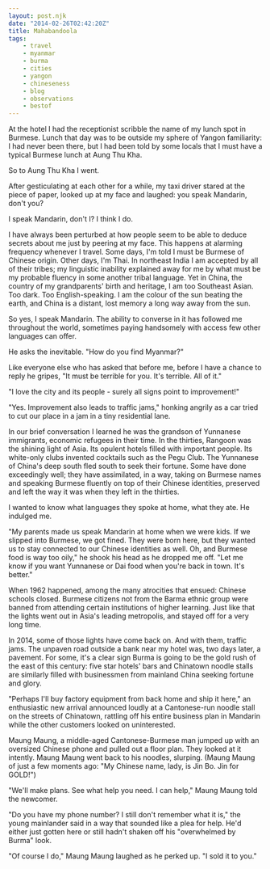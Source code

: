```yaml
---
layout: post.njk
date: "2014-02-26T02:42:20Z"
title: Mahabandoola
tags:
    - travel
    - myanmar
    - burma
    - cities
    - yangon
    - chineseness
    - blog
    - observations
    - bestof
---
```

At the hotel I had the receptionist scribble the name of my lunch spot in Burmese. Lunch that day was to be outside my sphere of Yangon familiarity: I had never been there, but I had been told by some locals that I must have a typical Burmese lunch at Aung Thu Kha.

So to Aung Thu Kha I went.

After gesticulating at each other for a while, my taxi driver stared at the piece of paper, looked up at my face and laughed: you speak Mandarin, don't you?

I speak Mandarin, don't I? I think I do.

I have always been perturbed at how people seem to be able to deduce secrets about me just by peering at my face. This happens at alarming frequency whenever I travel. Some days, I'm told I must be Burmese of Chinese origin. Other days, I'm Thai. In northeast India I am accepted by all of their tribes; my linguistic inability explained away for me by what must be my probable fluency in some another tribal language. Yet in China, the country of my grandparents' birth and heritage, I am too Southeast Asian. Too dark. Too English-speaking. I am the colour of the sun beating the earth, and China is a distant, lost memory a long way away from the sun.

So yes, I speak Mandarin. The ability to converse in it has followed me throughout the world, sometimes paying handsomely with access few other languages can offer.

He asks the inevitable. "How do you find Myanmar?"

Like everyone else who has asked that before me, before I have a chance to reply he gripes, "It must be terrible for you. It's terrible. All of it."

"I love the city and its people - surely all signs point to improvement!"

"Yes. Improvement also leads to traffic jams," honking angrily as a car tried to cut our place in a jam in a tiny residential lane.

In our brief conversation I learned he was the grandson of Yunnanese immigrants, economic refugees in their time. In the thirties, Rangoon was the shining light of Asia. Its opulent hotels filled with important people. Its white-only clubs invented cocktails such as the Pegu Club. The Yunnanese of China's deep south fled south to seek their fortune. Some have done exceedingly well; they have assimilated, in a way, taking on Burmese names and speaking Burmese fluently on top of their Chinese identities, preserved and left the way it was when they left in the thirties.

I wanted to know what languages they spoke at home, what they ate. He indulged me.

"My parents made us speak Mandarin at home when we were kids. If we slipped into Burmese, we got fined. They were born here, but they wanted us to stay connected to our Chinese identities as well. Oh, and Burmese food is way too oily," he shook his head as he dropped me off. "Let me know if you want Yunnanese or Dai food when you're back in town. It's better."

When 1962 happened, among the many atrocities that ensued: Chinese schools closed. Burmese citizens not from the Barma ethnic group were banned from attending certain institutions of higher learning. Just like that the lights went out in Asia's leading metropolis, and stayed off for a very long time.

In 2014, some of those lights have come back on. And with them, traffic jams. The unpaven road outside a bank near my hotel was, two days later, a pavement. For some, it's a clear sign Burma is going to be the gold rush of the east of this century: five star hotels' bars and Chinatown noodle stalls are similarly filled with businessmen from mainland China seeking fortune and glory.

"Perhaps I'll buy factory equipment from back home and ship it here," an enthusiastic new arrival announced loudly at a Cantonese-run noodle stall on the streets of Chinatown, rattling off his entire business plan in Mandarin while the other customers looked on uninterested.

Maung Maung, a middle-aged Cantonese-Burmese man jumped up with an oversized Chinese phone and pulled out a floor plan. They looked at it intently. Maung Maung went back to his noodles, slurping. (Maung Maung of just a few moments ago: "My Chinese name, lady, is Jin Bo. Jin for GOLD!")

"We'll make plans. See what help you need. I can help," Maung Maung told the newcomer.

"Do you have my phone number? I still don't remember what it is," the young mainlander said in a way that sounded like a plea for help. He'd either just gotten here or still hadn't shaken off his "overwhelmed by Burma" look.

"Of course I do," Maung Maung laughed as he perked up. "I sold it to you."
